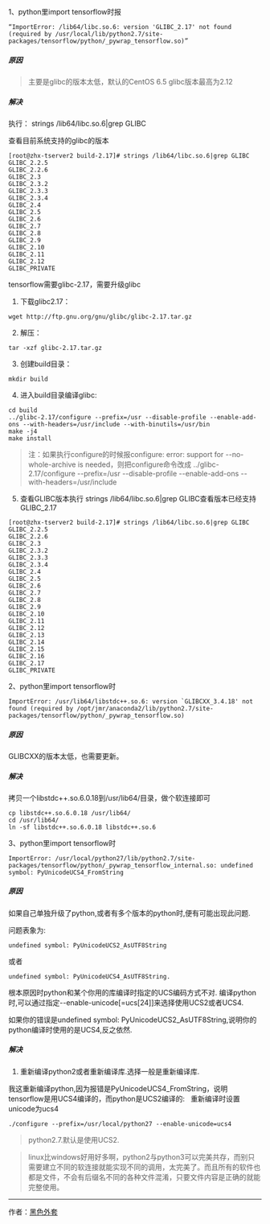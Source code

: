 1、python里import tensorflow时报
```
“ImportError: /lib64/libc.so.6: version 'GLIBC_2.17' not found (required by /usr/local/lib/python2.7/site-packages/tensorflow/python/_pywrap_tensorflow.so)”
```
##### 原因
> 主要是glibc的版本太低，默认的CentOS 6.5 glibc版本最高为2.12

##### 解决
执行： strings /lib64/libc.so.6|grep GLIBC

查看目前系统支持的glibc的版本
```
[root@zhx-tserver2 build-2.17]# strings /lib64/libc.so.6|grep GLIBC
GLIBC_2.2.5
GLIBC_2.2.6
GLIBC_2.3
GLIBC_2.3.2
GLIBC_2.3.3
GLIBC_2.3.4
GLIBC_2.4
GLIBC_2.5
GLIBC_2.6
GLIBC_2.7
GLIBC_2.8
GLIBC_2.9
GLIBC_2.10
GLIBC_2.11
GLIBC_2.12
GLIBC_PRIVATE
```

tensorflow需要glibc-2.17，需要升级glibc

1. 下载glibc2.17：
```
wget http://ftp.gnu.org/gnu/glibc/glibc-2.17.tar.gz
```
2. 解压：
```
tar -xzf glibc-2.17.tar.gz
```
3. 创建build目录：
```
mkdir build
```
4. 进入build目录编译glibc:
```
cd build
../glibc-2.17/configure --prefix=/usr --disable-profile --enable-add-ons --with-headers=/usr/include --with-binutils=/usr/bin
make -j4
make install
```

> 注：如果执行configure的时候报configure: error: support for --no-whole-archive is needed，则把configure命令改成
../glibc-2.17/configure --prefix=/usr --disable-profile --enable-add-ons --with-headers=/usr/include


5. 查看GLIBC版本执行 strings /lib64/libc.so.6|grep GLIBC查看版本已经支持 GLIBC_2.17
```
[root@zhx-tserver2 build-2.17]# strings /lib64/libc.so.6|grep GLIBC
GLIBC_2.2.5
GLIBC_2.2.6
GLIBC_2.3
GLIBC_2.3.2
GLIBC_2.3.3
GLIBC_2.3.4
GLIBC_2.4
GLIBC_2.5
GLIBC_2.6
GLIBC_2.7
GLIBC_2.8
GLIBC_2.9
GLIBC_2.10
GLIBC_2.11
GLIBC_2.12
GLIBC_2.13
GLIBC_2.14
GLIBC_2.15
GLIBC_2.16
GLIBC_2.17
GLIBC_PRIVATE
```


2、python里import tensorflow时
```
ImportError: /usr/lib64/libstdc++.so.6: version `GLIBCXX_3.4.18' not found (required by /opt/jmr/anaconda2/lib/python2.7/site-packages/tensorflow/python/_pywrap_tensorflow.so)
```

##### 原因

GLIBCXX的版本太低，也需要更新。

##### 解决

拷贝一个libstdc++.so.6.0.18到/usr/lib64/目录，做个软连接即可
```
cp libstdc++.so.6.0.18 /usr/lib64/
cd /usr/lib64/
ln -sf libstdc++.so.6.0.18 libstdc++.so.6
```


3、python里import tensorflow时
```
ImportError: /usr/local/python27/lib/python2.7/site-packages/tensorflow/python/_pywrap_tensorflow_internal.so: undefined symbol: PyUnicodeUCS4_FromString
```

##### 原因
如果自己单独升级了python,或者有多个版本的python时,便有可能出现此问题.

问题表象为:
```
undefined symbol: PyUnicodeUCS2_AsUTF8String
```
或者
```
undefined symbol: PyUnicodeUCS4_AsUTF8String.
```

根本原因时python和某个你用的库编译时指定的UCS编码方式不对.
编译python时,可以通过指定--enable-unicode[=ucs[24]]来选择使用UCS2或者UCS4.

如果你的错误是undefined symbol: PyUnicodeUCS2_AsUTF8String,说明你的python编译时使用的是UCS4,反之依然.
##### 解决

1. 重新编译python2或者重新编译库.选择一般是重新编译库.

我这重新编译python,因为报错是PyUnicodeUCS4_FromString，说明tensorflow是用UCS4编译的，而python是UCS2编译的:  
重新编译时设置unicode为ucs4
```
./configure --prefix=/usr/local/python27 --enable-unicode=ucs4
```

> python2.7.默认是使用UCS2.

> linux比windows好用好多啊，python2与python3可以完美共存，而别只需要建立不同的软连接就能实现不同的调用，太完美了。而且所有的软件也都是文件，不会有后缀名不同的各种文件混淆，只要文件内容是正确的就能完整使用。

--------------------- 
作者：[黑色外套](https://blog.csdn.net/qq708986022/article/details/77896791) 